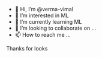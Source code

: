 - 👋 Hi, I’m @verma-vimal
- 👀 I’m interested in ML
- 🌱 I’m currently learning ML
- 💞️ I’m looking to collaborate on ...
- 📫 How to reach me ...

<!---
verma-vimal/verma-vimal is a ✨ special ✨ repository because its `README.md` (this file) appears on your GitHub profile.
You can click the Preview link to take a look at your changes.
--->


Thanks for looks
